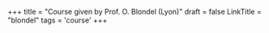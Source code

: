 +++
title = "Course given by Prof. O. Blondel (Lyon)"
draft = false
LinkTitle = "blondel"
tags = 'course'
+++
